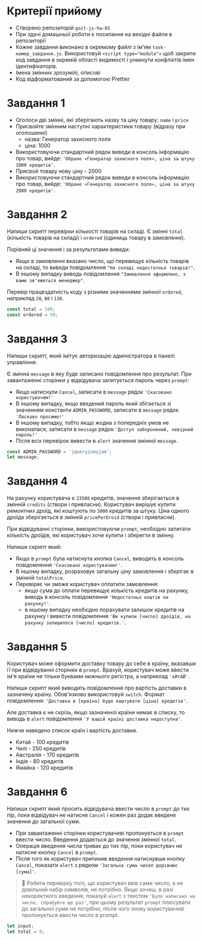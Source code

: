 
# Критерії прийому

- Створено репозиторій `goit-js-hw-01`
- При здачі домашньої роботи є посилання на вихідні файли в репозиторії
- Кожне завдання виконано в окремому файлі з ім'ям `task-номер_завдання.js`.
  Використовуй `<script type="module">` щоб закрити код завдання в окремій
  області видимості і уникнути конфліктів імен ідентифікаторів.
- Імена змінних зрозумілі, описові
- Код відформатований за допомогою Prettier

# Завдання 1

- Оголоси дві змінні, які зберігають назву та ціну товару: `name` і `price`
- Присвойте змінним наступні характеристики товару (відразу при оголошенні)
  - назва: Генератор захисного поля
  - ціна: 1000
- Використовуючи стандартний рядок виведи в консоль інформацію про товар, вийде:
  `'Обрано «Генератор захисного поля», ціна за штуку 1000 кредитів'`.
- Присвой товару нову ціну - 2000
- Використовуючи стандартний рядок виведи в консоль інформацію про товар, вийде:
  `'Обрано «Генератор захисного поля», ціна за штуку 2000 кредитів'`.

# Завдання 2

Напиши скрипт перевірки кількості товарів на складі. Є змінні `total` (кількість
товарів на складі) і `ordered` (одиниць товару в замовленні).

Порівняй ці значення і за результатами виведи:

- Якщо в замовленні вказано число, що перевищує кількість товарів на складі, то
  виведи повідомлення `"На складі недостатньо товарів!"`.
- В іншому випадку виводь повідомлення
  `"Замовлення оформлено, з вами зв'яжеться менеджер"`.

Перевір працездатність коду з різними значеннями змінної `ordered`, наприклад
`20`, `80` і `130`.

```js
const total = 100;
const ordered = 50;
```

# Завдання 3

Напиши скрипт, який імітує авторизацію адміністратора в панелі управління.

Є змінна `message` в яку буде записано повідомлення про результат. При
завантаженні сторінки у відвідувача запитується пароль через `prompt`:

- Якщо натиснули `Cancel`, записати в `message` рядок
  `'Скасовано користувачем!'`
- В іншому випадку, якщо введений пароль який збігається зі значенням константи
  `ADMIN_PASSWORD`, записати в `message` рядок `'Ласкаво просимо!'`
- В іншому випадку, тобто якщо жодна з попередніх умов не виконалася, записати в
  `message` рядок `'Доступ заборонений, невірний пароль!'`
- Після всіх перевірок вивести в `alert` значення змінної `message`.

```js
const ADMIN_PASSWORD = 'jqueryismyjam';
let message;
```

# Завдання 4

На рахунку користувача є `23580` кредитів, значення зберігається в змінній
`credits` (створи і привласни). Користувач вирішує купити ремонтних дроїд, які
коштують по `3000` кредитів за штуку. Ціна одного дроїда зберігається в змінній
`pricePerDroid` (створи і привласни).

При відвідуванні сторінки, використовуючи `prompt`, необхідно запитати кількість
дроїдів, які користувач хоче купити і зберегти в змінну.

Напиши скрипт який:

- Якщо в `prompt` була натиснута кнопка `Cancel`, виводить в консоль
  повідомлення `'Скасовано користувачем!'`.
- В іншому випадку, розраховує загальну ціну замовлення і зберігає в змінній
  `totalPrice`.
- Перевіряє чи зможе користувач оплатити замовлення:
  - якщо сума до оплати перевищує кількість кредитів на рахунку, виводь в
    консоль повідомлення `'Недостатньо коштів на рахунку!'`.
  - в іншому випадку необхідно порахувати залишок кредитів на рахунку і вивести
    повідомлення
    `'Ви купили [число] дроїдів, на рахунку залишилося [число] кредитів.'`.

# Завдання 5

Користувач може оформити доставку товару до себе в країну, вказавши її при
відвідуванні сторінки в `prompt`. Врахуй, користувач може ввести ім'я країни не
тільки буквами нижнього регістра, а наприклад `'кИтАЙ'`.

Напиши скрипт який виводить повідомлення про вартість доставки в зазначену
країну. Обов'язково використовуй `switch`. Формат повідомлення:
`'Доставка в [країна] буде коштувати [ціна] кредитів'`.

Але доставка є не скрізь, якщо зазначеної країни немає в списку, то виводь в
`alert` повідомлення `'У вашій країні доставка недоступна'`.

Нижче наведено список країн і вартість доставки.

- Китай - 100 кредитів
- Чилі - 250 кредитів
- Австралія - 170 кредитів
- Індія - 80 кредитів
- Ямайка - 120 кредитів

# Завдання 6

Напиши скрипт який просить відвідувача ввести число в `prompt` до тих пір, поки
відвідувач не натисне `Cancel` і кожен раз додає введене значення до загальної
суми.

- При завантаженні сторінки користувачеві пропонується в `prompt` ввести число.
  Введення додається до значення змінної `total`.
- Операція введення числа триває до тих пір, поки користувач не натисне кнопку
  `Cancel` в `prompt`.
- Після того як користувач припинив введення натиснувши кнопку `Cancel`,
  показати `alert` з рядком `'Загальна сума чисел дорівнює [сума]'`.

> 🔔 Робити перевірку того, що користувач ввів саме число, а не довільний набір
> символів, не потрібно. Якщо хочеш, в разі некоректного введення, показуй
> `alert` з текстом `'Було написано не число, спробуйте ще раз'`, при цьому
> результат `prompt` плюсувати до загальної суми не потрібно, після чого знову
> користувачеві пропонується ввести число в prompt.

```js
let input;
let total = 0;
```
